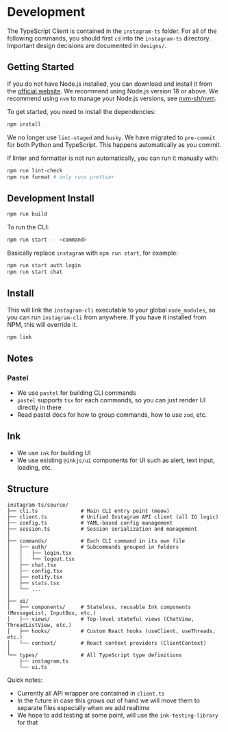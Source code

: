 # Development

The TypeScript Client is contained in the `instagram-ts` folder. For all of the following commands, you should first `cd` into the `instagram-ts` directory. Important design decisions are documented in `designs/`.

## Getting Started

If you do not have Node.js installed, you can download and install it from the [official website](https://nodejs.org/). We recommend using Node.js version 18 or above. We recommend using `nvm` to manage your Node.js versions, see [nvm-sh/nvm](https://github.com/nvm-sh/nvm).

To get started, you need to install the dependencies:

```bash
npm install
```

We no longer use `lint-staged` and `husky`. We have migrated to `pre-commit` for both Python and TypeScript. This happens automatically as you commit.

If linter and formatter is not run automatically, you can run it manually with:

```bash
npm run lint-check
npm run format # only runs prettier
```

## Development Install

```bash
npm run build
```

To run the CLI:

```bash
npm run start -- <command>
```

Basically replace `instagram` with `npm run start`, for example:

```bash
npm run start auth login
npm run start chat
```

## Install

This will link the `instagram-cli` executable to your global `node_modules`, so you can run `instagram-cli` from anywhere. If you have it installed from NPM, this will override it.

```bash
npm link
```

## Notes

### Pastel

- We use `pastel` for building CLI commands
- `pastel` supports `tsx` for each commands, so you can just render UI directly in there
- Read pastel docs for how to group commands, how to use `zod`, etc.

## Ink

- We use `ink` for building UI
- We use existing `@inkjs/ui` components for UI such as alert, text input, loading, etc.

## Structure

```plaintext
instagram-ts/source/
├── cli.ts              # Main CLI entry point (meow)
├── client.ts           # Unified Instagram API client (all IG logic)
├── config.ts           # YAML-based config management
├── session.ts          # Session serialization and management
│
├── commands/           # Each CLI command in its own file
│   ├── auth/           # Subcommands grouped in folders
│   │   ├── login.tsx
│   │   └── logout.tsx
│   ├── chat.tsx
│   ├── config.tsx
│   ├── notify.tsx
│   ├── stats.tsx
│   └── ...
│
├── ui/
│   ├── components/     # Stateless, reusable Ink components (MessageList, InputBox, etc.)
│   ├── views/          # Top-level stateful views (ChatView, ThreadListView, etc.)
│   ├── hooks/          # Custom React hooks (useClient, useThreads, etc.)
│   └── context/        # React context providers (ClientContext)
│
└── types/              # All TypeScript type definitions
    ├── instagram.ts
    └── ui.ts
```

Quick notes:

- Currently all API wrapper are contained in `client.ts`
- In the future in case this grows out of hand we will move them to separate files especially when we add realtime
- We hope to add testing at some point, will use the `ink-testing-library` for that
